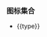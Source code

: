 <script> 
  const iconList = require('@/icon.json')
  export default {
    data() {
      return {
        icons: iconList
      }
    }
  }
</script>

### 图标集合
<ul class="icon-list">
  <li v-for="type in icons" :key="type">
    <span>
      <RuIcon :type="type"></RuIcon>
      <span class="icon-type">{{type}}</span>
    </span>
  </li>
</ul>